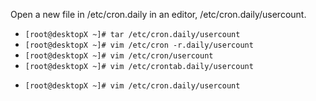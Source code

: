 Open a new file in /etc/cron.daily in an editor, /etc/cron.daily/usercount.

* `[root@desktopX ~]# tar /etc/cron.daily/usercount`
* `[root@desktopX ~]# vim /etc/cron -r.daily/usercount`
* `[root@desktopX ~]# vim /etc/cron/usercount`
* `[root@desktopX ~]# vim /etc/crontab.daily/usercount`
+ `[root@desktopX ~]# vim /etc/cron.daily/usercount`

